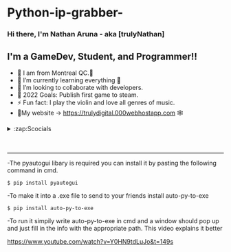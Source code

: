 # Python-ip-grabber-
### Hi there, I'm Nathan Aruna - aka [trulyNathan]


## I'm a GameDev, Student, and Programmer!!

- 🔭 I am from Montreal QC.🍁
- 🌱 I’m currently learning everything 🤣
- 👯 I’m looking to collaborate with developers.
- 🥅 2022 Goals: Publish first game to steam.
- ⚡ Fun fact: I play the violin and love all genres of music.
- 🌊My website -> https://trulydigital.000webhostapp.com 🕸️

<details>
  <summary>:zap:Scocials</summary>
  
<!--START_SECTION:activity-->
1. 🗣 Discord server -> https://discord.gg/4tTrHN7S
2. 🎤 Discord username ->trύlyNάthάñ#1001
3. 🗣Instagram -> https://www.instagram.com/nathan.aruna/

<!--END_SECTION:activity-->

</details>


 </details>

<br />
<br />

---
<!--END_SECTION:activity-->

</details>


 </details>
-The pyautogui libary is required you can install it by pasting the following command in cmd.

```
$ pip install pyautogui
```
-To make it into a .exe file to send to your friends install auto-py-to-exe

```
$ pip install auto-py-to-exe
```
-To run it simpily write auto-py-to-exe in cmd and a window should pop up and just fill in the info with the appropriate path. This video explains it better

https://www.youtube.com/watch?v=Y0HN9tdLuJo&t=149s

